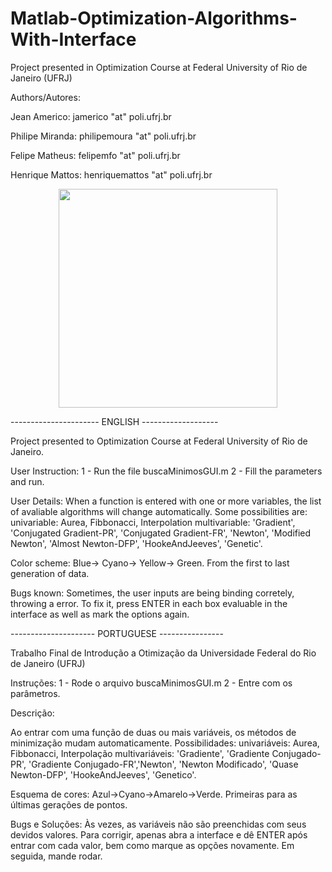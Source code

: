 # Matlab-Optimization-Algorithms-With-Interface
Project presented in Optimization Course at Federal University of Rio de Janeiro (UFRJ) 

Authors/Autores:

Jean Americo:  jamerico "at" poli.ufrj.br

Philipe Miranda:  philipemoura "at" poli.ufrj.br

Felipe Matheus:  felipemfo "at" poli.ufrj.br

Henrique Mattos: henriquemattos "at" poli.ufrj.br

<p align="center">
  <img src="https://imgur.com/a/vHoFaYe" width="350">
</p>

---------------------- ENGLISH -------------------

Project presented to Optimization Course at Federal University of Rio de Janeiro.


User Instruction:
1 - Run the file buscaMinimosGUI.m
2 - Fill the parameters and run.

User Details:
When a function is entered with one or more variables, the list of avaliable algorithms will change automatically.
Some possibilities are:
univariable: Aurea, Fibbonacci, Interpolation
multivariable: 'Gradient', 'Conjugated Gradient-PR', 'Conjugated Gradient-FR', 'Newton', 'Modified Newton', 'Almost Newton-DFP', 'HookeAndJeeves', 'Genetic'.


Color scheme:
Blue-> Cyano-> Yellow-> Green. From the first to last generation of data.

Bugs known:
Sometimes, the user inputs are being binding corretely, throwing a error. To fix it, press ENTER in each box evaluable in the interface as well as mark the options again.

--------------------- PORTUGUESE ----------------

Trabalho Final de Introdução a Otimização da Universidade Federal do Rio de Janeiro (UFRJ)

Instruções:
1 - Rode o arquivo buscaMinimosGUI.m
2 - Entre com os parâmetros.

Descrição:

Ao entrar com uma função de duas ou mais variáveis,
os métodos de minimização mudam automaticamente.
Possibilidades:
univariáveis: Aurea, Fibbonacci, Interpolação
multivariáveis: 'Gradiente', 'Gradiente Conjugado-PR', 'Gradiente Conjugado-FR','Newton', 'Newton Modificado', 'Quase Newton-DFP', 'HookeAndJeeves', 'Genetico'.

Esquema de cores: Azul->Cyano->Amarelo->Verde. Primeiras para as últimas gerações de pontos.


Bugs e Soluções:
Às vezes, as variáveis não são preenchidas com seus devidos valores. Para corrigir, apenas abra a interface e dê ENTER após entrar com cada valor, bem como marque as opções
novamente.
Em seguida, mande rodar.
